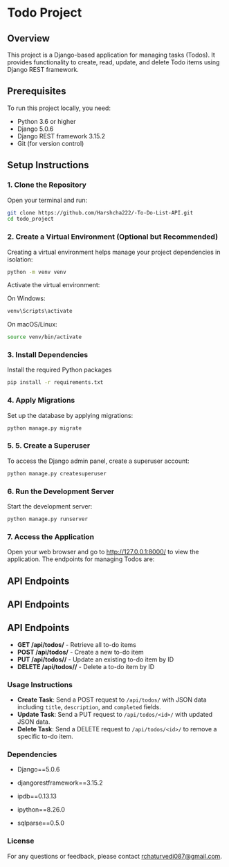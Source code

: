 # Todo Project

## Overview
This project is a Django-based application for managing tasks (Todos). It provides functionality to create, read, update, and delete Todo items using Django REST framework.

## Prerequisites
To run this project locally, you need:
- Python 3.6 or higher
- Django 5.0.6
- Django REST framework 3.15.2
- Git (for version control)

## Setup Instructions

### 1. Clone the Repository
Open your terminal and run:
```bash
git clone https://github.com/Harshcha222/-To-Do-List-API.git
cd todo_project
```
### 2. Create a Virtual Environment (Optional but Recommended)

Creating a virtual environment helps manage your project dependencies in isolation:

```bash
python -m venv venv
```
Activate the virtual environment:

On Windows:
```bash
venv\Scripts\activate
```
On macOS/Linux:
```bash
source venv/bin/activate
```
### 3. Install Dependencies
Install the required Python packages
```bash
pip install -r requirements.txt
```
### 4. Apply Migrations
Set up the database by applying migrations:
```bash
python manage.py migrate
```
### 5. 5. Create a Superuser
To access the Django admin panel, create a superuser account:
```bash
python manage.py createsuperuser
```
### 6. Run the Development Server
Start the development server:
```bash
python manage.py runserver
```
### 7. Access the Application
Open your web browser and go to http://127.0.0.1:8000/ to view the application. The endpoints for managing Todos are:
## API Endpoints
## API Endpoints
## API Endpoints

- **GET /api/todos/** - Retrieve all to-do items
- **POST /api/todos/** - Create a new to-do item
- **PUT /api/todos/<id>/** - Update an existing to-do item by ID
- **DELETE /api/todos/<id>/** - Delete a to-do item by ID


### Usage Instructions

- **Create Task**: Send a POST request to `/api/todos/` with JSON data including `title`, `description`, and `completed` fields.
- **Update Task**: Send a PUT request to `/api/todos/<id>/` with updated JSON data.
- **Delete Task**: Send a DELETE request to `/api/todos/<id>/` to remove a specific to-do item.

### Dependencies
- Django==5.0.6
  
- djangorestframework==3.15.2
  
- ipdb==0.13.13

- ipython==8.26.0

- sqlparse==0.5.0


### License
For any questions or feedback, please contact rchaturvedi087@gmail.com.
